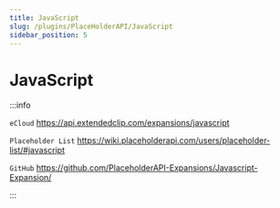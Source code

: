 ```yaml
---
title: JavaScript
slug: /plugins/PlaceHolderAPI/JavaScript
sidebar_position: 5
---
```


# JavaScript

:::info

`eCloud` https://api.extendedclip.com/expansions/javascript

`Placeholder List` https://wiki.placeholderapi.com/users/placeholder-list/#javascript

`GitHub` https://github.com/PlaceholderAPI-Expansions/Javascript-Expansion/

:::
